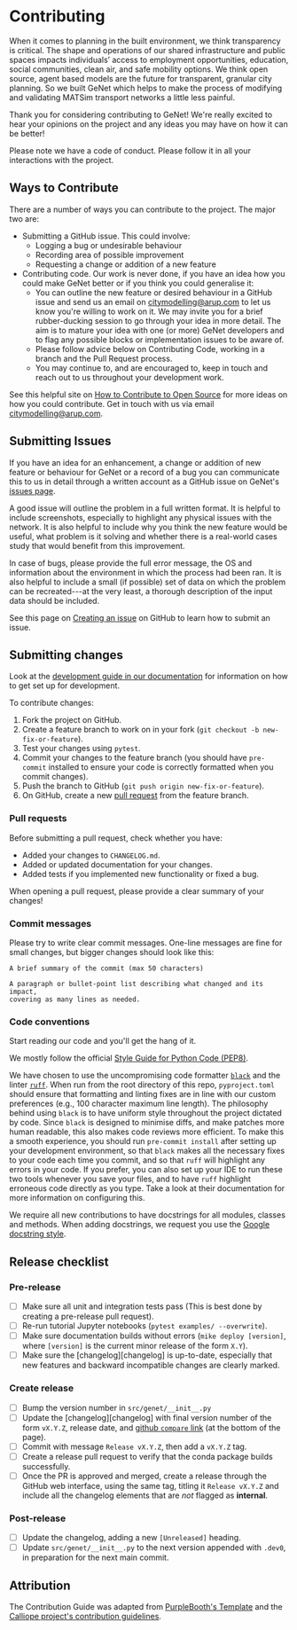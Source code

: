 # Contributing

When it comes to planning in the built environment, we think transparency is critical. The shape and operations of our shared infrastructure and public spaces impacts individuals’ access to employment opportunities, education, social communities, clean air, and safe mobility options.
We think open source, agent based models are the future for transparent, granular city planning. So we built GeNet which helps to make the process of modifying and validating MATSim transport networks a little less painful.

Thank you for considering contributing to GeNet! We're really excited to hear your opinions on the project and any ideas
you may have on how it can be better!

Please note we have a code of conduct. Please follow it in all your interactions with the project.

## Ways to Contribute

There are a number of ways you can contribute to the project. The major two are:
- Submitting a GitHub issue. This could involve:
    - Logging a bug or undesirable behaviour
    - Recording area of possible improvement
    - Requesting a change or addition of a new feature
- Contributing code. Our work is never done, if you have an idea how you could make GeNet better or if you think you
could generalise it:
    - You can outline the new feature or desired behaviour in a GitHub issue and send us an email on [citymodelling@arup.com](mailto:citymodelling@arup.com)
    to let us know you're willing to work on it. We may invite you for a brief rubber-ducking session to go through
    your idea in more detail. The aim is to mature your idea with one (or more) GeNet developers and to flag
    any possible blocks or implementation issues to be aware of.
    - Please follow advice below on Contributing Code, working in a branch and the Pull Request process.
    - You may continue to, and are encouraged to, keep in touch and reach out to us throughout your development work.

See this helpful site on [How to Contribute to Open Source](https://opensource.guide/how-to-contribute/) for more ideas
 on how you could contribute. Get in touch with us via email [citymodelling@arup.com](mailto:citymodelling@arup.com).

## Submitting Issues

If you have an idea for an enhancement, a change or addition of new feature or behaviour for GeNet or a record of a bug
you can communicate this to us in detail through a written account as a GitHub issue on GeNet's [issues page](https://github.com/arup-group/genet/issues).

A good issue will outline the problem in a full written format. It is helpful to include screenshots, especially to
highlight any physical issues with the network. It is also helpful to include why you think the new feature would be
useful, what problem is it solving and whether there is a real-world cases study that would benefit from this
improvement.

In case of bugs, please provide the full error message, the OS and
information about the environment in which the process had been ran. It is also helpful to include a small
(if possible) set of data on which the problem can be recreated---at the very least, a thorough description of the
input data should be included.

See this page on [Creating an issue](https://github.com/arup-group/genet/issues) on GitHub to learn how to submit an
issue.

## Submitting changes

Look at the [development guide in our documentation](https://arup-group.github.io/genet/contributing) for information on how to get set up for development.

<!--- the "--8<--" html comments define what part of this file to add to the index page of the documentation -->
<!--- --8<-- [start:docs] -->

To contribute changes:

1. Fork the project on GitHub.
2. Create a feature branch to work on in your fork (`git checkout -b new-fix-or-feature`).
3. Test your changes using `pytest`.
4. Commit your changes to the feature branch (you should have `pre-commit` installed to ensure your code is correctly formatted when you commit changes).
5. Push the branch to GitHub (`git push origin new-fix-or-feature`).
6. On GitHub, create a new [pull request](https://github.com/arup-group/genet/pull/new/main) from the feature branch.

### Pull requests

Before submitting a pull request, check whether you have:

- Added your changes to `CHANGELOG.md`.
- Added or updated documentation for your changes.
- Added tests if you implemented new functionality or fixed a bug.

When opening a pull request, please provide a clear summary of your changes!

### Commit messages

Please try to write clear commit messages. One-line messages are fine for small changes, but bigger changes should look like this:

```text
A brief summary of the commit (max 50 characters)

A paragraph or bullet-point list describing what changed and its impact,
covering as many lines as needed.
```

### Code conventions

Start reading our code and you'll get the hang of it.

We mostly follow the official [Style Guide for Python Code (PEP8)](https://www.python.org/dev/peps/pep-0008/).

We have chosen to use the uncompromising code formatter [`black`](https://github.com/psf/black/) and the linter [`ruff`](https://beta.ruff.rs/docs/).
When run from the root directory of this repo, `pyproject.toml` should ensure that formatting and linting fixes are in line with our custom preferences (e.g., 100 character maximum line length).
The philosophy behind using `black` is to have uniform style throughout the project dictated by code.
Since `black` is designed to minimise diffs, and make patches more human readable, this also makes code reviews more efficient.
To make this a smooth experience, you should run `pre-commit install` after setting up your development environment, so that `black` makes all the necessary fixes to your code each time you commit, and so that `ruff` will highlight any errors in your code.
If you prefer, you can also set up your IDE to run these two tools whenever you save your files, and to have `ruff` highlight erroneous code directly as you type.
Take a look at their documentation for more information on configuring this.

We require all new contributions to have docstrings for all modules, classes and methods.
When adding docstrings, we request you use the [Google docstring style](https://google.github.io/styleguide/pyguide.html#38-comments-and-docstrings).

## Release checklist

### Pre-release

- [ ] Make sure all unit and integration tests pass (This is best done by creating a pre-release pull request).
- [ ] Re-run tutorial Jupyter notebooks (`pytest examples/ --overwrite`).
- [ ] Make sure documentation builds without errors (`mike deploy [version]`, where `[version]` is the current minor release of the form `X.Y`).
- [ ] Make sure the [changelog][changelog] is up-to-date, especially that new features and backward incompatible changes are clearly marked.

### Create release

- [ ] Bump the version number in `src/genet/__init__.py`
- [ ] Update the [changelog][changelog] with final version number of the form `vX.Y.Z`, release date, and [github `compare` link](https://docs.github.com/en/pull-requests/committing-changes-to-your-project/viewing-and-comparing-commits/comparing-commits) (at the bottom of the page).
- [ ] Commit with message `Release vX.Y.Z`, then add a `vX.Y.Z` tag.
- [ ] Create a release pull request to verify that the conda package builds successfully.
- [ ] Once the PR is approved and merged, create a release through the GitHub web interface, using the same tag, titling it `Release vX.Y.Z` and include all the changelog elements that are *not* flagged as **internal**.

### Post-release

- [ ] Update the changelog, adding a new `[Unreleased]` heading.
- [ ] Update `src/genet/__init__.py` to the next version appended with `.dev0`, in preparation for the next main commit.

<!--- --8<-- [end:docs] -->

## Attribution

The Contribution Guide was adapted from [PurpleBooth's Template](https://gist.github.com/PurpleBooth/b24679402957c63ec426) and the [Calliope project's contribution guidelines](https://github.com/calliope-project/calliope/blob/main/CONTRIBUTING.md).
